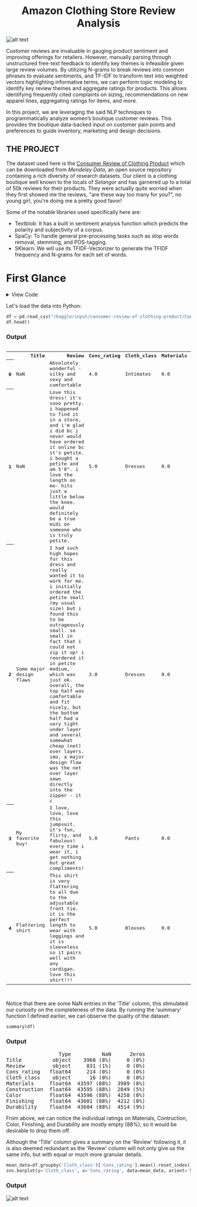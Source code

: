 <h1 align="center">Amazon Clothing Store Review Analysis</h1>

![alt text](https://github.com/jylim21/bear-with-data.github.io/blob/main/clothing-store-review-analysis/images/clothing-store.jpg?raw=true)

Customer reviews are invaluable in gauging product sentiment and improving offerings for retailers. However, manually parsing through unstructured free-text feedback to identify key themes is infeasible given large review volumes. By utilizing N-grams to break reviews into common phrases to evaluate sentiments, and TF-IDF to transform text into weighted vectors highlighting informative terms, we can perform topic modeling to identify key review themes and aggregate ratings for products. This allows identifying frequently cited complaints on sizing, recommendations on new apparel lines, aggregating ratings for items, and more. 

In this project, we are leveraging the said NLP techniques to programmatically analyze women’s boutique customer reviews. This provides the boutique data-backed input on customer pain points and preferences to guide inventory, marketing and design decisions. 

## THE PROJECT

The dataset used here is the [Consumer Review of Clothing Product](https://data.mendeley.com/datasets/pg3s4hw68k/2) which can be downloaded from *Mendeley Data*, an open source repository containing a rich diversity of research datasets. Our client is a clothing boutique well known to the locals of *Selangor* and has garnered up to a total of 50k reviews for their products. They were actually quite worried when they first showed me the reviews, "are these way too many for you?", no young girl, you're doing me a pretty good favor!

Some of the notable libraries used specifically here are:
- Textblob: It has a built in sentiment analysis function which predicts the polarity and subjectivity of a corpus.
- SpaCy: To handle general pre-processing tasks such as stop words removal, stemming, and POS-tagging.
- SKlearn: We will use its TFIDF-Vectorizer to generate the TFIDF frequency and N-grams for each set of words.

# First Glance

<details>
<summary>View Code</summary>

```python
import matplotlib.pyplot as plt
import seaborn as sns
from textblob import TextBlob
import re
import json
import requests
import pandas as pd
from sklearn.feature_extraction.text import TfidfVectorizer
from sklearn.pipeline import make_pipeline
from nltk.corpus import stopwords
from nltk import pos_tag, word_tokenize
from nltk.chunk import RegexpParser
from pandas import json_normalize
from nltk.stem import WordNetLemmatizer
import spacy
import string
import warnings
pd.set_option('display.max_colwidth', None)
warnings.simplefilter('ignore', pd.errors.SettingWithCopyWarning)

def summary(dtf):
    sumary=pd.concat([dtf.isna().sum(),((dtf == 0).sum())/dtf.shape[0],dtf.dtypes], axis=1)
    sumary=sumary.rename(columns={sumary.columns[0]: 'NaN'})
    sumary=sumary.rename(columns={sumary.columns[1]: 'Zeros'})
    sumary=sumary.rename(columns={sumary.columns[2]: 'Type'})
    sumary['NaN']=sumary['NaN'].astype(str)+' ('+((sumary['NaN']*100/dtf.shape[0]).astype(int)).astype(str)+'%)'
    sumary['Zeros']=(sumary['Zeros']*100).astype(int)
    sumary['Zeros']=(dtf == 0).sum().astype(str)+' ('+sumary['Zeros'].astype(str)+'%)'
    sumary=sumary[['Type','NaN','Zeros']]
    return print(sumary)
```

</details>

Let's load the data into Python:

```python
df = pd.read_csv("/kaggle/input/consumer-review-of-clothing-product/Consumer Review of Clothing Product/data_amazon.xlsx - Sheet1.csv")
df.head()
```

### Output

<pre>
<table border="0" class="dataframe">
  <tbody>
    <tr style="text-align: right;">
      <th></th>
      <th>Title</th>
      <th>Review</th>
      <th>Cons_rating</th>
      <th>Cloth_class</th>
      <th>Materials</th>
      <th>Construction</th>
      <th>Color</th>
      <th>Finishing</th>
      <th>Durability</th>
    </tr>
    <tr>
      <th>0</th>
      <td>NaN</td>
      <td>Absolutely wonderful - silky and sexy and comfortable</td>
      <td>4.0</td>
      <td>Intimates</td>
      <td>0.0</td>
      <td>0.0</td>
      <td>0.0</td>
      <td>1.0</td>
      <td>0.0</td>
    </tr>
    <tr>
      <th>1</th>
      <td>NaN</td>
      <td>Love this dress!  it's sooo pretty.  i happened to find it in a store, and i'm glad i did bc i never would have ordered it online bc it's petite.  i bought a petite and am 5'8".  i love the length on me- hits just a little below the knee.  would definitely be a true midi on someone who is truly petite.</td>
      <td>5.0</td>
      <td>Dresses</td>
      <td>0.0</td>
      <td>1.0</td>
      <td>0.0</td>
      <td>0.0</td>
      <td>0.0</td>
    </tr>
    <tr>
      <th>2</th>
      <td>Some major design flaws</td>
      <td>I had such high hopes for this dress and really wanted it to work for me. i initially ordered the petite small (my usual size) but i found this to be outrageously small. so small in fact that i could not zip it up! i reordered it in petite medium, which was just ok. overall, the top half was comfortable and fit nicely, but the bottom half had a very tight under layer and several somewhat cheap (net) over layers. imo, a major design flaw was the net over layer sewn directly into the zipper - it c</td>
      <td>3.0</td>
      <td>Dresses</td>
      <td>0.0</td>
      <td>0.0</td>
      <td>0.0</td>
      <td>1.0</td>
      <td>0.0</td>
    </tr>
    <tr>
      <th>3</th>
      <td>My favorite buy!</td>
      <td>I love, love, love this jumpsuit. it's fun, flirty, and fabulous! every time i wear it, i get nothing but great compliments!</td>
      <td>5.0</td>
      <td>Pants</td>
      <td>0.0</td>
      <td>0.0</td>
      <td>0.0</td>
      <td>0.0</td>
      <td>0.0</td>
    </tr>
    <tr>
      <th>4</th>
      <td>Flattering shirt</td>
      <td>This shirt is very flattering to all due to the adjustable front tie. it is the perfect length to wear with leggings and it is sleeveless so it pairs well with any cardigan. love this shirt!!!</td>
      <td>5.0</td>
      <td>Blouses</td>
      <td>0.0</td>
      <td>1.0</td>
      <td>0.0</td>
      <td>0.0</td>
      <td>0.0</td>
    </tr>
  </tbody>
</table>
</pre>

Notice that there are some NaN entries in the 'Title' column, this stimulated our curiosity on the completeness of the data. By running the 'summary' function I defined earlier, we can observe the quality of the dataset:

```python
summary(df)
```

### Output
<pre>
                 Type          NaN      Zeros
Title          object    3968 (8%)     0 (0%)
Review         object     831 (1%)     0 (0%)
Cons_rating   float64     214 (0%)     0 (0%)
Cloth_class    object      16 (0%)     0 (0%)
Materials     float64  43597 (88%)  3989 (8%)
Construction  float64  43595 (88%)  2849 (5%)
Color         float64  43596 (88%)  4258 (8%)
Finishing     float64  43601 (88%)  4212 (8%)
Durability    float64  43604 (88%)  4514 (9%)
</pre>

From above, we can notice the individual ratings on Materials, Contruction, Color, Finishing, and Durability are mostly empty (88%), so it would be desirable to drop them off.

Although the 'Title' column gives a summary on the 'Review' following it, it is also deemed redundant as the 'Review' column will not only give us the same info, but with equal or much more granular details.

```python
mean_data=df.groupby('Cloth_class')['Cons_rating'].mean().reset_index().sort_values(by='Cons_rating', ascending=False)
sns.barplot(y='Cloth_class', x='Cons_rating', data=mean_data, orient='h')
```

### Output

</details>

![alt text](https://github.com/jylim21/bear-with-data.github.io/blob/main/clothing-store-review-analysis/images/1.jpg?raw=true)
